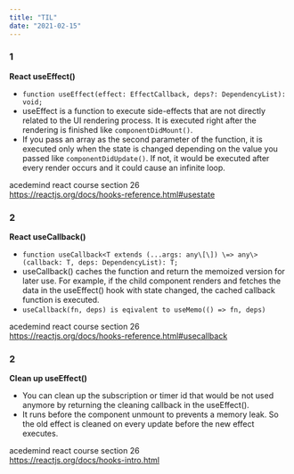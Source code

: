 ```yaml
---
title: "TIL"
date: "2021-02-15"
---
```


### 1 
**React useEffect()**
- `function useEffect(effect: EffectCallback, deps?: DependencyList): void;`
- useEffect is a function to execute side-effects that are not directly related to the UI rendering process. It is executed right after the rendering is finished like `componentDidMount()`.
- If you pass an array as the second parameter of the function, it is executed only when the state is changed depending on the value you passed like `componentDidUpdate()`. If not, it would be executed after every render occurs and it could cause an infinite loop.

acedemind react course section 26\
<https://reactjs.org/docs/hooks-reference.html#usestate>

### 2
**React useCallback()**
- `function useCallback<T extends (...args: any\[\]) \=> any\>(callback: T, deps: DependencyList): T;`
- useCallback() caches the function and return the memoized version for later use. For example, if the child component renders and fetches the data in the useEffect() hook with state changed, the cached callback function is executed.
- `useCallback(fn, deps) is eqivalent to useMemo(() => fn, deps)`

acedemind react course section 26\
<https://reactjs.org/docs/hooks-reference.html#usecallback>

### 2
**Clean up useEffect()**
- You can clean up the subscription or timer id that would be not used anymore by returning the cleaning callback in the useEffect().
- It runs before the component unmount to prevents a memory leak. So the old effect is cleaned on every update before the new effect executes.  
 
acedemind react course section 26\
<https://reactjs.org/docs/hooks-intro.html>
